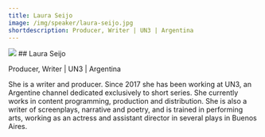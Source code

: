 ```yaml
---
title: Laura Seijo
image: /img/speaker/laura-seijo.jpg
shortdescription: Producer, Writer | UN3 | Argentina
---
```

<img src="/img/speaker/laura-seijo.jpg">
## Laura Seijo

Producer, Writer | UN3 | Argentina

She is a writer and producer. Since 2017 she has been working at UN3, an Argentine channel dedicated exclusively to short series. She currently works in content programming, production and distribution. She is also a writer of screenplays, narrative and poetry, and is trained in performing arts, working as an actress and assistant director in several plays in Buenos Aires.
